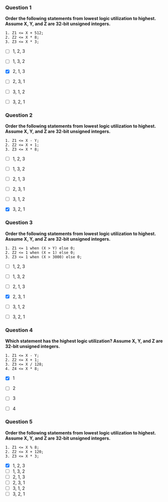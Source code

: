 ### Question 1
**Order the following statements from lowest logic utilization to highest. Assume X, Y, and Z are 32-bit unsigned integers.**
```
1. Z1 <= X + 512;
2. Z2 <= X * 8;
3. Z3 <= X * 3;
```

- [ ] 1, 2, 3
- [ ] 1, 3, 2
- [x] 2, 1, 3
- [ ] 2, 3, 1
- [ ] 3, 1, 2
- [ ] 3, 2, 1


### Question 2
**Order the following statements from lowest logic utilization to highest. Assume X, Y, and Z are 32-bit unsigned integers.**
```
1. Z1 <= X - Y;
2. Z2 <= X + 1;
3. Z3 <= X * 8;
```

- [ ] 1, 2, 3
- [ ] 1, 3, 2
- [ ] 2, 1, 3
- [ ] 2, 3, 1
- [ ] 3, 1, 2
- [x] 3, 2, 1


### Question 3
**Order the following statements from lowest logic utilization to highest. Assume X, Y, and Z are 32-bit unsigned integers.**
```
1. Z1 <= 1 when (X > Y) else 0;
2. Z2 <= 1 when (X = 1) else 0;
3. Z3 <= 1 when (X > 3000) else 0;
```

- [ ] 1, 2, 3
- [ ] 1, 3, 2
- [ ] 2, 1, 3
- [x] 2, 3, 1
- [ ] 3, 1, 2
- [ ] 3, 2, 1


### Question 4
**Which statement has the highest logic utilization? Assume X, Y, and Z are 32-bit unsigned integers.**
```
1. Z1 <= X - Y;
2. Z2 <= X + 1;
3. Z3 <= X / 128;
4. Z4 <= X * 8;
```

- [x] 1
- [ ] 2
- [ ] 3
- [ ] 4


### Question 5
**Order the following statements from lowest logic utilization to highest. Assume X, Y, and Z are 32-bit unsigned integers.**
```
1. Z1 <= X % 8;
2. Z2 <= X + 120;
3. Z3 <= X * 3;
```

- [x] 1, 2, 3
- [ ] 1, 3, 2
- [ ] 2, 1, 3
- [ ] 2, 3, 1
- [ ] 3, 1, 2
- [ ] 3, 2, 1
